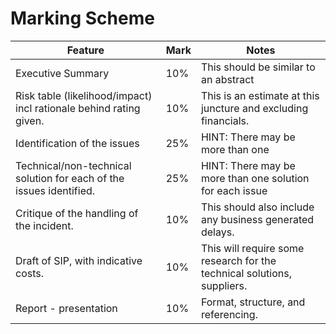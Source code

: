 # Marking Scheme

| Feature                                                             | Mark | Notes                                                                   |
| ------------------------------------------------------------------- | ---- | ----------------------------------------------------------------------- |
| Executive Summary                                                   | 10%  | This should be similar to an abstract                                   |
| Risk table (likelihood/impact) incl rationale behind rating given.  | 10%  | This is an estimate at this juncture and excluding financials.          |
| Identification of the issues                                        | 25%  | HINT: There may be more than one                                        |
| Technical/non-technical solution for each of the issues identified. | 25%  | HINT: There may be more than one solution for each issue                |
| Critique of the handling of the incident.                           | 10%  | This should also include any business generated delays.                 |
| Draft of SIP, with indicative costs.                                | 10%  | This will require some research for the technical solutions, suppliers. |
| Report - presentation                                               | 10%  | Format, structure, and referencing.                                     |
